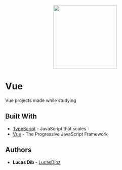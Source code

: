 <p align="center">
  <img src="https://vuejs.org/images/logo.png" width=200 height=200/>
</p>

# Vue
Vue projects made while studying


## Built With

* [TypeScript](https://www.typescriptlang.org/) - JavaScript that scales
* [Vue](https://vuejs.org/) - The Progressive JavaScript Framework


## Authors

* **Lucas Dib** - [LucasDibz](https://github.com/LucasDibz)
